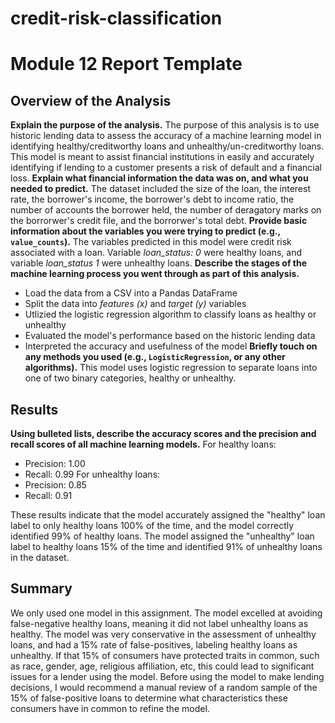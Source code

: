 # credit-risk-classification

# Module 12 Report Template

## Overview of the Analysis

**Explain the purpose of the analysis.**
The purpose of this analysis is to use historic lending data to assess the accuracy of a machine learning model in identifying healthy/creditworthy loans and unhealthy/un-creditworthy loans. This model is meant to assist financial institutions in easily and accurately identifying if lending to a customer presents a risk of default and a financial loss. 
**Explain what financial information the data was on, and what you needed to predict.**
The dataset included the size of the loan, the interest rate, the borrower's income, the borrower's debt to income ratio, the number of accounts the borrower held, the number of deragatory marks on the borrorwer's credit file, and the borrorwer's total debt. 
**Provide basic information about the variables you were trying to predict (e.g., `value_counts`).**
The variables predicted in this model were credit risk associated with a loan. Variable *loan_status: 0* were healthy loans, and variable *loan_status 1* were unhealthy loans. 
**Describe the stages of the machine learning process you went through as part of this analysis.**
- Load the data from a CSV into a Pandas DataFrame
- Split the data into *features (x)* and *target (y)* variables
- Utlizied the logistic regression algorithm to classify loans as healthy or unhealthy
- Evaluated the model's performance based on the historic lending data
- Interpreted the accuracy and usefulness of the model 
**Briefly touch on any methods you used (e.g., `LogisticRegression`, or any other algorithms).**
This model uses logistic regression to separate loans into one of two binary categories, healthy or unhealthy. 
## Results
**Using bulleted lists, describe the accuracy scores and the precision and recall scores of all machine learning models.**
For healthy loans:
-    Precision: 1.00
-    Recall: 0.99
For unhealthy loans:
-    Precision: 0.85
-    Recall: 0.91

These results indicate that the model accurately assigned the "healthy" loan label to only healthy loans 100% of the time, and the model correctly identified 99% of healthy loans. 
The model assigned the "unhealthy" loan label to healthy loans 15% of the time and identified 91% of unhealthy loans in the dataset. 

## Summary
We only used one model in this assignment. The model excelled at avoiding false-negative healthy loans, meaning it did not label unhealthy loans as healthy. The model was very conservative in the assessment of unhealthy loans, and had a 15% rate of false-positives, labeling healthy loans as unhealthy. If that 15% of consumers have protected traits in common, such as race, gender, age, religious affiliation, etc, this could lead to significant issues for a lender using the model. Before using the model to make lending decisions, I would recommend a manual review of a random sample of the 15% of false-positive loans to determine what characteristics these consumers have in common to refine the model. 
